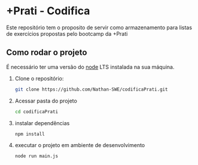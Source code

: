# +Prati - Codifica

Este repositório tem o proposito de servir como armazenamento para listas de exercícios propostas pelo bootcamp da +Prati

## Como rodar o projeto

É necessário ter uma versão do [node](https://nodejs.org/en) LTS instalada na sua máquina.

1. Clone o repositório:

   ```bash
   git clone https://github.com/Nathan-SWE/codificaPrati.git
   ```

2. Acessar pasta do projeto

   ```bash
   cd codificaPrati
   ```

3. instalar dependências

   ```bash
   npm install
   ```

4. executar o projeto em ambiente de desenvolvimento

   ```bash
   node run main.js
   ```
